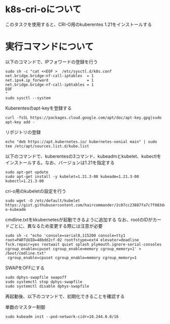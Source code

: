 # k8s-cri-oについて

このタスクを使用すると、CRI-O用のkuberentes 1.21をインストールする

# 実行コマンドについて

以下のコマンドで、IPフォワードの登録を行う
```
sudo sh -c "cat <<EOF >  /etc/sysctl.d/k8s.conf
net.bridge.bridge-nf-call-iptables  = 1
net.ipv4.ip_forward                 = 1
net.bridge.bridge-nf-call-ip6tables = 1
EOF
"
sudo sysctl --system
```

Kuberentesのapt-keyを登録する
```
curl -fsSL https://packages.cloud.google.com/apt/doc/apt-key.gpg|sudo apt-key add -
```

リポジトリの登録
```
echo "deb https://apt.kubernetes.io/ kubernetes-xenial main" | sudo tee /etc/apt/sources.list.d/kube.list
```

以下のコマンドで、kuberentesの3コマンド、kubeadmとkubelet、kubectlをインストールする。なお、バージョンは1.21を指定する
```
sudo apt-get update
sudo apt-get install -y kubelet=1.21.3-00 kubeadm=1.21.3-00 kubectl=1.21.3-00
```

cri-o用のkubeletの設定を行う
```
sudo wget -O /etc/default/kubelet https://gist.githubusercontent.com/haircommander/2c07cc23887fa7c7f083dc61c7ef5791/raw/73e3d27dcd57e7de237c08758f76e0a368547648/cri-o-kubeadm
```

cmdline.txtをkkubernetesが起動できるように追加する
なお、rootのIDがカードごとに、異なるため変更する際には注意が必要
```
sudo sh -c "echo 'console=serial0,115200 console=tty1 root=PARTUUID=48bdd2cf-02 rootfstype=ext4 elevator=deadline fsck.repair=yes rootwait quiet splash plymouth.ignore-serial-consoles cgroup_enable=cpuset cgroup_enable=memory cgroup_memory=1' > /boot/cmdline.txt"
 cgroup_enable=cpuset cgroup_enable=memory cgroup_memory=1
```

SWAPをOFFにする
```
sudo dphys-swapfile swapoff
sudo systemctl stop dphys-swapfile
sudo systemctl disable dphys-swapfile
```

再起動後、以下のコマンドで、初期化できることを確認する

単数のマスター制御
```
sudo kubeadm init --pod-network-cidr=10.244.0.0/16
```